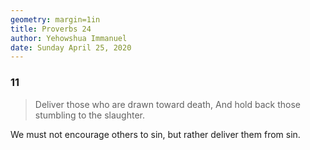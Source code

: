 ```yaml
---
geometry: margin=1in
title: Proverbs 24
author: Yehowshua Immanuel
date: Sunday April 25, 2020
---
```


### 11
> Deliver those who are drawn toward death,
> And hold back those stumbling to the slaughter.

We must not encourage others to sin, but rather
deliver them from sin.